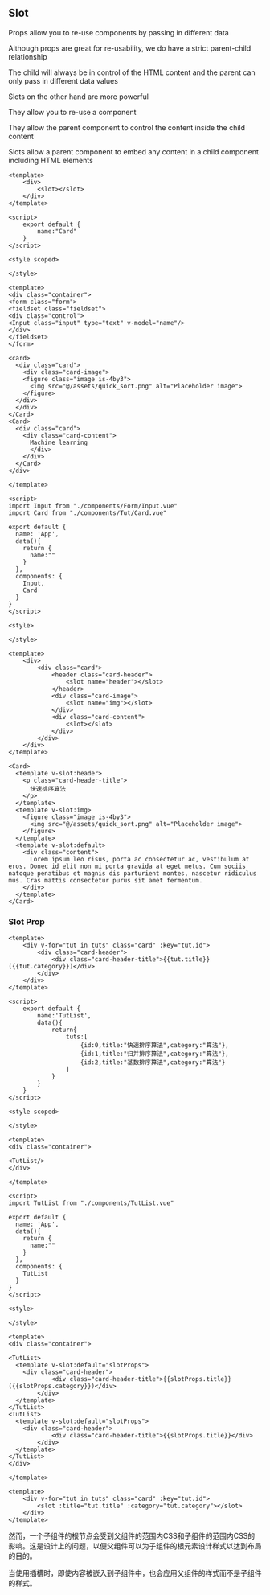 ## Slot

Props allow you to re-use components by passing in different data

Although props are great for re-usability, we do have a strict parent-child relationship

The child will always be in control of the HTML content and the parent can only pass in different data values

Slots on the other hand are more powerful

They allow you to re-use  a component

They allow the parent component to control the content inside the child content

Slots allow a parent component to embed any content in a child component including HTML elements

```vue
<template>
    <div>
        <slot></slot>
    </div>
</template>

<script>
    export default {
        name:"Card"
    }
</script>

<style scoped>

</style>
```







```vue
<template>
<div class="container">
<form class="form">
<fieldset class="fieldset">
<div class="control">
<Input class="input" type="text" v-model="name"/>
</div>
</fieldset>
</form>

<card>
  <div class="card">
    <div class="card-image">
    <figure class="image is-4by3">
      <img src="@/assets/quick_sort.png" alt="Placeholder image">
    </figure>
  </div>
  </div>
</Card>
<Card>
  <div class="card">
    <div class="card-content">
      Machine learning
      </div>
    </div>
  </Card>
</div>

</template>

<script>
import Input from "./components/Form/Input.vue"
import Card from "./components/Tut/Card.vue"

export default {
  name: 'App',
  data(){
    return {
      name:""
    }
  },
  components: {
    Input,
    Card
  }
}
</script>

<style>

</style>

```





```vue
<template>
    <div>
        <div class="card">
            <header class="card-header">
                <slot name="header"></slot>
            </header>
            <div class="card-image">
                <slot name="img"></slot>
            </div>
            <div class="card-content">
                <slot></slot>
            </div>
        </div>
    </div>
</template>
```





```vue
<Card>
  <template v-slot:header>
    <p class="card-header-title">
      快速排序算法
    </p>
  </template>
  <template v-slot:img>
    <figure class="image is-4by3">
      <img src="@/assets/quick_sort.png" alt="Placeholder image">
    </figure>
  </template>
  <template v-slot:default>
    <div class="content">
      Lorem ipsum leo risus, porta ac consectetur ac, vestibulum at eros. Donec id elit non mi porta gravida at eget metus. Cum sociis natoque penatibus et magnis dis parturient montes, nascetur ridiculus mus. Cras mattis consectetur purus sit amet fermentum.
    </div>
  </template>
</Card>
```



### Slot Prop

```vue
<template>
    <div v-for="tut in tuts" class="card" :key="tut.id">
        <div class="card-header">
            <div class="card-header-title">{{tut.title}}({{tut.category}})</div>
        </div>
    </div>
</template>

<script>
    export default {
        name:'TutList',
        data(){
            return{
                tuts:[
                    {id:0,title:"快速排序算法",category:"算法"},
                    {id:1,title:"归并排序算法",category:"算法"},
                    {id:2,title:"基数排序算法",category:"算法"}
                ]
            }
        }
    }
</script>

<style scoped>

</style>
```



```vue
<template>
<div class="container">

<TutList/>
</div>

</template>

<script>
import TutList from "./components/TutList.vue"

export default {
  name: 'App',
  data(){
    return {
      name:""
    }
  },
  components: {
    TutList
  }
}
</script>

<style>

</style>
```





```vue
<template>
<div class="container">

<TutList>
  <template v-slot:default="slotProps">
    <div class="card-header">
            <div class="card-header-title">{{slotProps.title}}({{slotProps.category}})</div>
        </div>
  </template>
</TutList>
<TutList>
  <template v-slot:default="slotProps">
    <div class="card-header">
            <div class="card-header-title">{{slotProps.title}}</div>
        </div>
  </template>
</TutList>
</div>

</template>
```



```vue
<template>
    <div v-for="tut in tuts" class="card" :key="tut.id">
        <slot :title="tut.title" :category="tut.category"></slot>
    </div>
</template>
```



然而，一个子组件的根节点会受到父组件的范围内CSS和子组件的范围内CSS的影响。这是设计上的问题，以便父组件可以为子组件的根元素设计样式以达到布局的目的。



当使用插槽时，即使内容被嵌入到子组件中，也会应用父组件的样式而不是子组件的样式。




